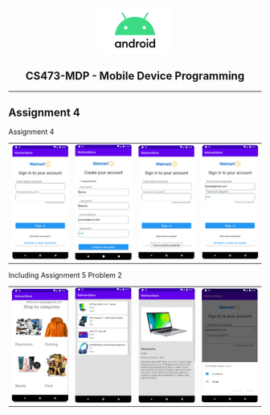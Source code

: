 <p align="center">
    <img src="android_logo.png" width="150" />
    <h2 align="center"> CS473-MDP - Mobile Device Programming </h2>
    
</p>

<hr/>
<h2>Assignment 4</h2>
<p align="center">
<table border="0">
    <tr>
        <span>
        Assignment 4
        </span>
    </tr>
    <tr>
        <td><img src="screenshots/snap1.PNG" width="150" /></td>
        <td><img src="screenshots/snap2.PNG" width="150" /></td>
        <td><img src="screenshots/snap3.PNG" width="150" /></td>
        <td><img src="screenshots/snap4.PNG" width="150" /></td>
    </tr>
</table>

<table border="0">
    <tr>
        <span>
        Including Assignment 5 Problem 2
        </span>
    </tr>
    <tr>
        <td><img src="screenshots/snap5.PNG" width="150" /></td>
        <td><img src="screenshots/snap6.PNG" width="150" /></td>
        <td><img src="screenshots/snap7.PNG" width="150" /></td>
        <td><img src="screenshots/snap8.PNG" width="150" /></td>
    </tr>
</table>
</p>
